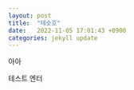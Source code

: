 ```yaml
---
layout: post
title:  "테슷흐"
date:   2022-11-05 17:01:43 +0900
categories: jekyll update
---
```


아아

테스트
엔터
